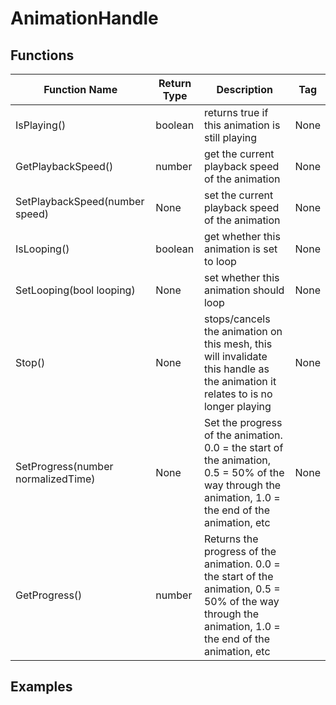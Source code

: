 # AnimationHandle

## Functions

| Function Name | Return Type | Description | Tag |
| ------------- | ----------- | ----------- | --- |
| IsPlaying() | boolean | returns true if this animation is still playing | None |
| GetPlaybackSpeed() | number | get the current playback speed of the animation | None |
| SetPlaybackSpeed(number speed) | None | set the current playback speed of the animation	| None
| IsLooping() | boolean | get whether this animation is set to loop	 | None |
| SetLooping(bool looping) | None | set whether this animation should loop	 | None |
| Stop() | None | stops/cancels the animation on this mesh, this will invalidate this handle as the animation it relates to is no longer playing | None |
| SetProgress(number normalizedTime) | None | Set the progress of the animation. 0.0 = the start of the animation, 0.5 = 50% of the way through the animation, 1.0 = the end of the animation, etc | None |
| GetProgress() | number | Returns the progress of the animation. 0.0 = the start of the animation, 0.5 = 50% of the way through the animation, 1.0 = the end of the animation, etc |


## Examples